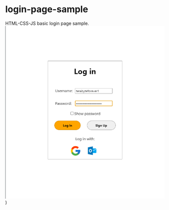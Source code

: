 # login-page-sample
HTML-CSS-JS basic login page sample.
![Screenshot](./images/{569474A1-0758-404D-983A-C68B7890049A}.png "Screenshot"))
